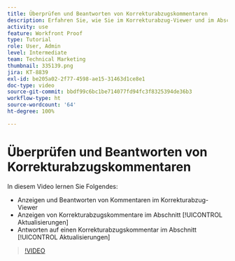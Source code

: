```yaml
---
title: Überprüfen und Beantworten von Korrekturabzugskommentaren
description: Erfahren Sie, wie Sie im Korrekturabzug-Viewer und im Abschnitt [!UICONTROL Aktualisierungen]von [!DNL  Workfront] Korrekturabzugskommentare anzeigen und beantworten.
activity: use
feature: Workfront Proof
type: Tutorial
role: User, Admin
level: Intermediate
team: Technical Marketing
thumbnail: 335139.png
jira: KT-8839
exl-id: be205a02-2f77-4598-ae15-31463d1ce8e1
doc-type: video
source-git-commit: bbdf99c6bc1be714077fd94fc3f8325394de36b3
workflow-type: ht
source-wordcount: '64'
ht-degree: 100%

---
```


# Überprüfen und Beantworten von Korrekturabzugskommentaren

In diesem Video lernen Sie Folgendes:

* Anzeigen und Beantworten von Kommentaren im Korrekturabzug-Viewer
* Anzeigen von Korrekturabzugskommentare im Abschnitt [!UICONTROL Aktualisierungen]
* Antworten auf einen Korrekturabzugskommentar im Abschnitt [!UICONTROL Aktualisierungen]

>[!VIDEO](https://video.tv.adobe.com/v/3438662/?quality=12&learn=on&enablevpops=1&captions=ger)
